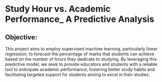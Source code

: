 # Study Hour vs. Academic Performance_ A Predictive Analysis

## Objective:

This project aims to employ supervised machine learning, particularly linear regression, to forecast the percentage of marks that students can achieve based on the number of hours they dedicate to studying. By leveraging this predictive model, we seek to provide educators and students with a reliable tool to anticipate academic performance, fostering better study habits and facilitating targeted support for students aiming to excel in their studies.
